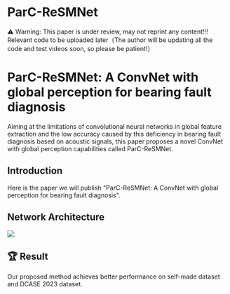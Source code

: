 # ParC-ReSMNet
⚠ Warning: This paper is under review, may not reprint any content!!!
Relevant code to be uploaded later（The author will be updating all the code and test videos soon, so please be patient!）
# ParC-ReSMNet: A ConvNet with global perception for bearing fault diagnosis
Aiming at the limitations of convolutional neural networks in global feature extraction and the low accuracy caused by this deficiency in bearing fault diagnosis based on acoustic signals, this paper proposes a novel ConvNet with global perception capabilities called ParC-ReSMNet.

## Introduction
Here is the paper we will publish "ParC-ReSMNet: A ConvNet with global perception for bearing fault diagnosis".

## Network Architecture
<img src="assets/ParC-ResMNet.emf">

## :trophy: Result
Our proposed method achieves better performance on self-made dataset and DCASE  2023 dataset.
